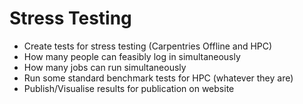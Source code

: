 # Stress Testing
- Create tests for stress testing (Carpentries Offline and HPC)
- How many people can feasibly log in simultaneously
- How many jobs can run simultaneously
- Run some standard benchmark tests for HPC (whatever they are)
- Publish/Visualise results for publication on website
